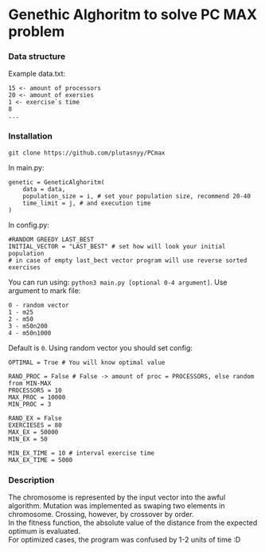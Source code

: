 # Genethic Alghoritm to solve PC MAX problem

### Data structure

Example data.txt:
```
15 <- amount of processors
20 <- amount of exersies
1 <- exercise`s time
8
...
```

### Installation
```
git clone https://github.com/plutasnyy/PCmax
```
In main.py:
```
genetic = GeneticAlghoritm(
    data = data,
    population_size = i, # set your population size, recommend 20-40
    time_limit = j, # and execution time
)
```
In config.py:
```
#RANDOM GREEDY LAST_BEST
INITIAL_VECTOR = "LAST_BEST" # set how will look your initial population
# in case of empty last_bect vector program will use reverse sorted exercises
```
You can run using: `python3 main.py [optional 0-4 argument]`. Use argument to mark file:
```
0 - random vector
1 - m25
2 - m50
3 - m50n200
4 - m50n1000
```
Default is `0`. Using random vector you should set config:
```
OPTIMAL = True # You will know optimal value

RAND_PROC = False # False -> amount of proc = PROCESSORS, else random from MIN-MAX
PROCESSORS = 10
MAX_PROC = 10000
MIN_PROC = 3

RAND_EX = False
EXERCIESES = 80
MAX_EX = 50000
MIN_EX = 50

MIN_EX_TIME = 10 # interval exercise time
MAX_EX_TIME = 5000
```

### Description
The chromosome is represented by the input vector into the awful algorithm. Mutation was implemented as swaping two elements in chromosome. Crossing, however, by crossover by order.  
In the fitness function, the absolute value of the distance from the expected optimum is evaluated.  
For optimized cases, the program was confused by 1-2 units of time :D
